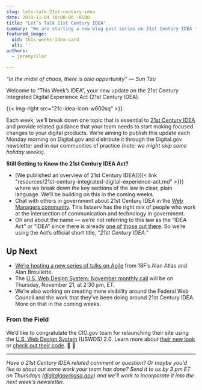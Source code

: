 ```yaml
---
slug: lets-talk-21st-century-idea
date: 2019-11-04 10:00:00 -0500
title: "Let’s Talk 21st Century IDEA"
summary: "We are starting a new blog post series on 21st Century IDEA that’ll break down one essential topic and point to guidance to start running with it&#46;"
featured_image:
  uid: this-weeks-idea-card
  alt: ''
authors:
  - jeremyzilar

---
```


_“In the midst of chaos, there is also opportunity” ― Sun Tzu_

Welcome to “This Week’s IDEA”, your new update on the 21st Century Integrated Digital Experience Act (21st Century IDEA).

{{< img-right src="21c-idea-icon-w600sq" >}}

Each week, we’ll break down one topic that is essential to [21st Century IDEA](https://www.congress.gov/bill/115th-congress/house-bill/5759/text) and provide related guidance that your team needs to start making focused changes to your digital products. We’re aiming to publish this update each Monday morning on Digital.gov and distribute it through the Digital.gov newsletter and in our communities of practice _(note: we might skip some holiday weeks)_.

**Still Getting to Know the 21st Century IDEA Act?**

- [We published an overview of 21st Century IDEA]({{< link "resources/21st-century-integrated-digital-experience-act.md" >}}) where we break down the key sections of the law in clear, plain language. We’ll be building on this in the coming weeks.
- Chat with others in government about 21st Century IDEA in the [Web Managers community](https://digital.gov/communities/web-content-managers/). This listserv has the right mix of people who work at the intersection of communication and technology in government.
- Oh and about the name — we’re not referring to this law as the “IDEA Act” or “IDEA” since there is already [one of those out there](https://sites.ed.gov/idea/). So we’re using the Act’s official short title, _“21st Century IDEA.”_

## Up Next 
- [We’re hosting a new series of talks on Agile](https://digital.gov/event/2019/11/04/foundations-agile-i/) from 18F’s Alan Atlas and Alan Brouilette. 
- The [U.S. Web Design System: November monthly call](https://digital.gov/event/2019/11/21/us-web-design-system-november-monthly-call/) will be on Thursday, November 21, at 2:30 pm, ET.
- We’re also working on creating more visibility around the Federal Web Council and the work that they’ve been doing around 21st Century IDEA. More on that in the coming weeks.

### From the Field

We’d like to congratulate the CIO.gov team for relaunching their site using the [U.S. Web Design System](https://designsystem.digital.gov) (USWDS) 2.0. Learn more about [their new look](https://www.cio.gov/new-look/) or [check out their code](https://github.com/GSA/cio.gov-redo). :tada: :clap:

---

_Have a 21st Century IDEA related comment or question? Or maybe you’d like to shout out some work your team has done? Send it to us by 3 pm ET on Thursdays ([digitalgov@gsa.gov](mailto:digitalgov@gsa.gov)) and we’ll work to incorporate it into the next week’s newsletter._
